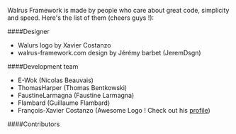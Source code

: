 Walrus Framework is made by people who care about great code, simplicity and speed. 
Here's the list of them (cheers guys !): 

####Designer
* Walurs logo by Xavier Costanzo
* walrus-framework.com design by Jérémy barbet (JeremDsgn)

####Development team
* E-Wok (Nicolas Beauvais)
* ThomasHarper (Thomas Bentkowski)
* FaustineLarmagna (Faustine Larmagna)
* Flambard (Guillaume Flambard)
* François-Xavier Costanzo (Awesome Logo ! Check out his [profile](fr.linkedin.com/pub/françois-xavier-costanzo/3a/769/b1a))

####Contributors
